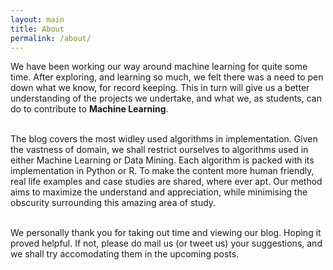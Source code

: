 ```yaml
---
layout: main
title: About
permalink: /about/
---
```


We have been working our way around machine learning for quite some time. After exploring, and learning so much, we felt there was a need to pen down what we know, for record keeping. This in turn will give us a better understanding of the projects we undertake, and what we, as students, can do to contribute to <strong>Machine Learning</strong>.<br><br>

The blog covers the most widley used algorithms in implementation. Given the vastness of domain, we shall restrict ourselves to  algorithms used in either Machine Learning or Data Mining. Each algorithm is packed with its implementation in Python or R. To make the content more human friendly, real life examples and case studies are shared, where ever apt. Our method aims to maximize the understand and appreciation, while minimising the obscurity surrounding this amazing area of study. <br><br>

We personally thank you for taking out time and viewing our blog. Hoping it proved helpful. If not, please do mail us (or tweet us) your suggestions, and we shall try accomodating them in the upcoming posts.<br><br>
